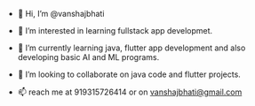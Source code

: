 - 👋 Hi, I’m @vanshajbhati
- 👀 I’m interested in learning fullstack app developmet.
       
- 🌱 I’m currently learning java, flutter app development and also developing basic AI and ML programs.

- 💞️ I’m looking to collaborate on java code and flutter projects.

- 📫 reach me at 919315726414 or on vanshajbhati@gmail.com

<!---
vanshajbhati/vanshajbhati is a ✨ special ✨ repository because its `README.md` (this file) appears on your GitHub profile.
You can click the Preview link to take a look at your changes.
--->
